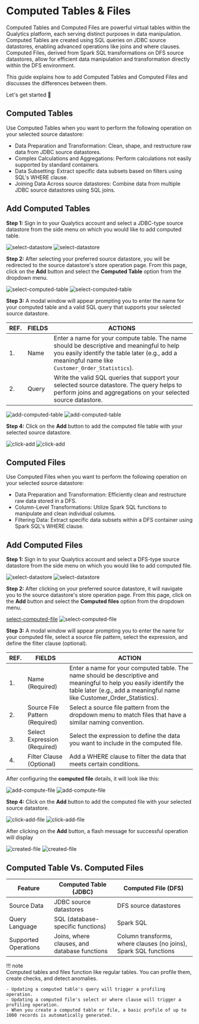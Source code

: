 # Computed Tables & Files

Computed Tables and Computed Files are powerful virtual tables within the Qualytics platform, each serving distinct purposes in data manipulation. Computed Tables are created using SQL queries on JDBC source datastores, enabling advanced operations like joins and where clauses. Computed Files, derived from Spark SQL transformations on DFS source datastores, allow for efficient data manipulation and transformation directly within the DFS environment.

This guide explains how to add Computed Tables and Computed Files and discusses the differences between them.

Let's get started 🚀

## Computed Tables

Use Computed Tables when you want to perform the following operation on your selected source datastore:

-   Data Preparation and Transformation: Clean, shape, and restructure raw data from JDBC source datastores.           
-   Complex Calculations and Aggregations: Perform calculations not easily supported by standard containers.      
-   Data Subsetting: Extract specific data subsets based on filters using SQL's WHERE clause.     
-   Joining Data Across source datastores: Combine data from multiple JDBC source datastores using SQL joins.

## Add Computed Tables

**Step 1:** Sign in to your Qualytics account and select a JDBC-type source datastore from the side menu on which you would like to add computed table.

![select-datastore](../assets/datastores/add-computed-tables-files/select-datastore-light.png#only-light)
![select-datastore](../assets/datastores/add-computed-tables-files/select-datastore-dark.png#only-dark)

**Step 2:** After selecting your preferred source datastore, you will be redirected to the source datastore's store operation page. From this page, click on the **Add** button and select the **Computed Table** option from the dropdown menu.

<img alt="select-computed-table" src="https://userguide.qualytics.io/assets/datastores/add-computed-tables-files/select-computed-table-light.png#only-light">
<img alt="select-computed-table" src="https://userguide.qualytics.io/assets/datastores/add-computed-tables-files/select-computed-table-dark.png#only-dark">

**Step 3:** A modal window will appear prompting you to enter the name for your computed table and a valid SQL query that supports your selected source datastore.

| REF. | FIELDS | ACTIONS |
|------|--------|---------|
| 1.   | Name   | Enter a name for your compute table. The name should be descriptive and meaningful to help you easily identify the table later (e.g., add a meaningful name like `Customer_Order_Statistics`). |
| 2.   | Query  | Write the valid SQL queries that support your selected source datastore. The query helps to perform joins and aggregations on your selected source datastore. |

![add-computed-table](../assets/datastores/add-computed-tables-files/add-computed-table-light.png#only-light)
![add-computed-table](../assets/datastores/add-computed-tables-files/add-computed-table-dark.png#only-dark)

**Step 4:** Click on the **Add** button to add the computed file table with your selected source datastore.

![click-add](../assets/datastores/add-computed-tables-files/click-add-light.png#only-light)
![click-add](../assets/datastores/add-computed-tables-files/click-add-dark.png#only-dark)

## Computed Files

Use Computed Files when you want to perform the following operation on your selected source datastore:

-  Data Preparation and Transformation: Efficiently clean and restructure raw data stored in a DFS.
-  Column-Level Transformations: Utilize Spark SQL functions to manipulate and clean individual columns.
-  Filtering Data: Extract specific data subsets within a DFS container using Spark SQL's WHERE clause.

## Add Computed Files

**Step 1:** Sign in to your Qualytics account and select a DFS-type source datastore from the side menu on which you would like to add computed file.

![select-datastore](../assets/datastores/add-computed-tables-files/select-datastore-light.png#only-light)
![select-datastore](../assets/datastores/add-computed-tables-files/select-datastore-dark.png#only-dark)

**Step 2:** After clicking on your preferred source datastore, it will navigate you to the source datastore's store operation page. From this page, click on the **Add** button and select the **Computed files** option from the dropdown menu.

[select-computed-file](../assets/datastores/add-computed-tables-files/select-computed-file-light.png#only-light)
![select-computed-file](../assets/datastores/add-computed-tables-files/select-computed-file-dark.png#only-dark)

**Step 3:** A modal window will appear prompting you to enter the name for your computed file, select a source file pattern, select the expression, and define the filter clause (optional).

| REF. | FIELDS  | ACTION  |
|------|----------------------------|---------------------------------------|
| 1.   | Name (Required) | Enter a name for your computed table. The name should be descriptive and meaningful to help you easily identify the table later (e.g., add a meaningful name like Customer_Order_Statistics). |
| 2.   | Source File Pattern (Required) | Select a source file pattern from the dropdown menu to match files that have a similar naming convention. |
| 3.   | Select Expression (Required)  | Select the expression to define the data you want to include in the computed file.|
| 4.   | Filter Clause (Optional)   | Add a WHERE clause to filter the data that meets certain conditions. |
After configuring the **computed file** details, it will look like this:

![add-compute-file](../assets/datastores/add-computed-tables-files/add-compute-file-light.png#only-light)
![add-compute-file](../assets/datastores/add-computed-tables-files/add-compute-file-dark.png#only-dark)

**Step 4:** Click on the **Add** button to add the computed file with your selected source datastore.

![click-add-file](../assets/datastores/add-computed-tables-files/click-add-file-light.png#only-light)
![click-add-file](../assets/datastores/add-computed-tables-files/click-add-file-dark.png#only-dark)

After clicking on the **Add** button, a flash message for successful operation will display

![created-file](../assets/datastores/add-computed-tables-files/created-file-light.png#only-light)
![created-file](../assets/datastores/add-computed-tables-files/created-file-dark.png#only-dark)

## Computed Table Vs. Computed Files

| Feature             | Computed Table (JDBC)                 | Computed File (DFS)                        |
|---------------------|---------------------------------------|--------------------------------------------|
| Source Data         | JDBC source datastores                | DFS source datastores                      |
| Query Language      | SQL (database-specific functions)     | Spark SQL                                  |
| Supported Operations| Joins, where clauses, and database functions | Column transforms, where clauses (no joins), Spark SQL functions |

!!! note   
    Computed tables and files function like regular tables. You can profile them, create checks, and detect anomalies.   

    - Updating a computed table's query will trigger a profiling operation.      
    - Updating a computed file's select or where clause will trigger a profiling operation.  
    - When you create a computed table or file, a basic profile of up to 1000 records is automatically generated.